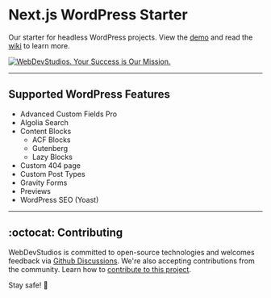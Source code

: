 # Next.js WordPress Starter

Our starter for headless WordPress projects. View the [demo](https://nextjs-wordpress-starter.vercel.app/) and read the [wiki](https://github.com/WebDevStudios/nextjs-wordpress-starter/wiki) to learn more.

<a href="https://webdevstudios.com/contact/"><img src="https://webdevstudios.com/wp-content/uploads/2018/04/wds-github-banner.png" alt="WebDevStudios. Your Success is Our Mission."></a>

---

## Supported WordPress Features

- Advanced Custom Fields Pro
- Algolia Search
- Content Blocks
  - ACF Blocks
  - Gutenberg
  - Lazy Blocks
- Custom 404 page
- Custom Post Types
- Gravity Forms
- Previews
- WordPress SEO (Yoast)

---

## :octocat: Contributing

WebDevStudios is committed to open-source technologies and welcomes feedback via [Github Discussions](https://github.com/WebDevStudios/nextjs-wordpress-starter/discussions). We're also accepting contributions from the community. Learn how to [contribute to this project](https://github.com/WebDevStudios/nextjs-wordpress-starter/blob/staging/.github/CONTRIBUTING.md).

Stay safe! 🍻
